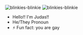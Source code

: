 ![blinkies-blinkie](https://github.com/MisterAbyss/MisterAbyss/assets/156069452/eae7fd26-af2d-4b84-928f-6265f2277a0b) ![blinkies-blinkie](https://github.com/MisterAbyss/MisterAbyss/assets/156069452/eae7fd26-af2d-4b84-928f-6265f2277a0b) 

- Hello!! I'm Judas!!
- He/They Pronoun
- ⚡ Fun fact: you are gay

<!---
MisterAbyss/MisterAbyss is a ✨ special ✨ repository because its `README.md` (this file) appears on your GitHub profile.
You can click the Preview link to take a look at your changes.
--->
